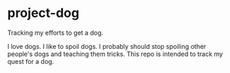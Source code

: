 # project-dog

Tracking my efforts to get a dog.

I love dogs. I like to spoil dogs. I probably should stop spoiling other people's dogs and teaching them tricks. This repo is intended to track my quest for a dog.
